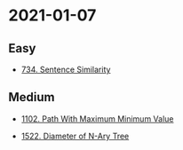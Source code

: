 # 2021-01-07

## Easy

* [734. Sentence Similarity](https://leetcode.com/problems/sentence-similarity/)

## Medium

* [1102. Path With Maximum Minimum Value](https://leetcode.com/problems/path-with-maximum-minimum-value/)

* [1522. Diameter of N-Ary Tree](https://leetcode.com/problems/diameter-of-n-ary-tree/)
